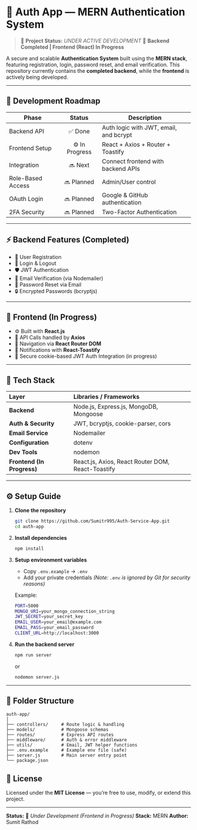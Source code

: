 # 🔐 Auth App — MERN Authentication System

> 🚧 **Project Status:** *UNDER ACTIVE DEVELOPMENT*
> 🧩 **Backend Completed | Frontend (React) In Progress**

A secure and scalable **Authentication System** built using the **MERN stack**, featuring registration, login, password reset, and email verification.
This repository currently contains the **completed backend**, while the **frontend** is actively being developed.

---



## 🔄 Development Roadmap

| Phase             |     Status     | Description                            |
| ----------------- | :------------: | -------------------------------------- |
| Backend API       |     ✅ Done     | Auth logic with JWT, email, and bcrypt |
| Frontend Setup    | ⚙️ In Progress | React + Axios + Router + Toastify      |
| Integration       |     🔜 Next    | Connect frontend with backend APIs     |
| Role-Based Access |   🔜 Planned   | Admin/User control                     |
| OAuth Login       |   🔜 Planned   | Google & GitHub authentication         |
| 2FA Security      |   🔜 Planned   | Two-Factor Authentication              |


---

## ⚡ Backend Features (Completed)

* 🧾 User Registration
* 🔑 Login & Logout
* 🛡️ JWT Authentication
* 📧 Email Verification (via Nodemailer)
* 🔁 Password Reset via Email
* 🔒 Encrypted Passwords (bcryptjs)

---

## 🎨 Frontend (In Progress)

* ⚙️ Built with **React.js**
* 📡 API Calls handled by **Axios**
* 🧭 Navigation via **React Router DOM**
* 🔔 Notifications with **React-Toastify**
* 🔐 Secure cookie-based JWT Auth Integration (in progress)

---

## 🧰 Tech Stack

| Layer                      | Libraries / Frameworks                            |
| :------------------------- | :------------------------------------------------ |
| **Backend**                | Node.js, Express.js, MongoDB, Mongoose            |
| **Auth & Security**        | JWT, bcryptjs, cookie-parser, cors                |
| **Email Service**          | Nodemailer                                        |
| **Configuration**          | dotenv                                            |
| **Dev Tools**              | nodemon                                           |
| **Frontend (In Progress)** | React.js, Axios, React Router DOM, React-Toastify |

---

## ⚙️ Setup Guide

1. **Clone the repository**

   ```bash
   git clone https://github.com/Sumitr995/Auth-Service-App.git
   cd auth-app
   ```

2. **Install dependencies**

   ```bash
   npm install
   ```

3. **Setup environment variables**

   * Copy `.env.example` → `.env`
   * Add your private credentials
     *(Note: `.env` is ignored by Git for security reasons)*

   Example:

   ```bash
   PORT=5000
   MONGO_URI=your_mongo_connection_string
   JWT_SECRET=your_secret_key
   EMAIL_USER=your_email@example.com
   EMAIL_PASS=your_email_password
   CLIENT_URL=http://localhost:3000
   ```

4. **Run the backend server**

   ```bash
   npm run server
   ```

   or

   ```bash
   nodemon server.js
   ```

---

## 🧩 Folder Structure

```
auth-app/
│
├── controllers/     # Route logic & handling
├── models/          # Mongoose schemas
├── routes/          # Express API routes
├── middleware/      # Auth & error middleware
├── utils/           # Email, JWT helper functions
├── .env.example     # Example env file (safe)
├── server.js        # Main server entry point
└── package.json
```


## 📜 License

Licensed under the **MIT License** — you’re free to use, modify, or extend this project.

---

**Status:** 🚧 *Under Development (Frontend in Progress)*
**Stack:** MERN
**Author:** Sumit Rathod
